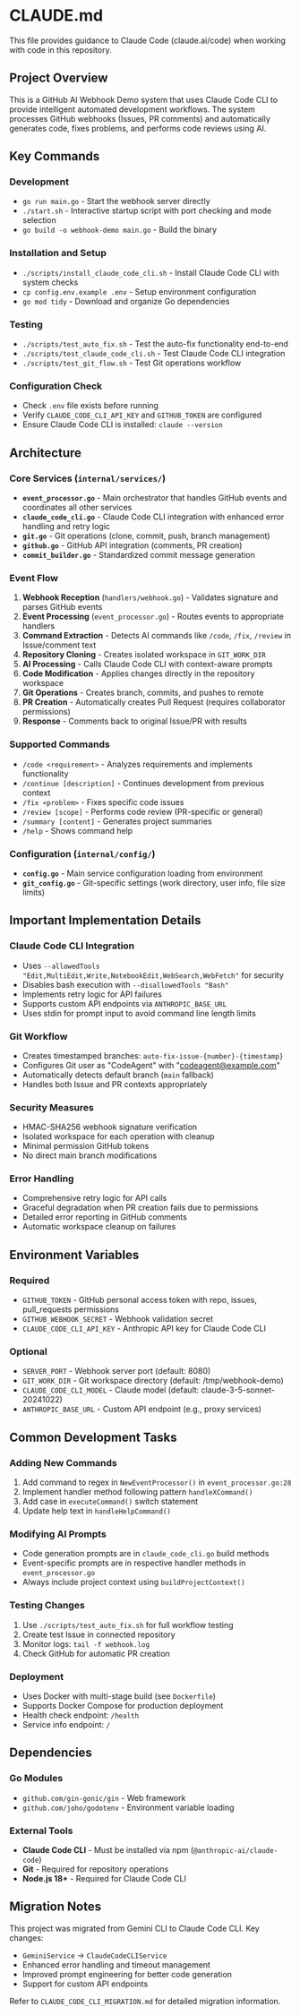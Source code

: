 # CLAUDE.md

This file provides guidance to Claude Code (claude.ai/code) when working with code in this repository.

## Project Overview

This is a GitHub AI Webhook Demo system that uses Claude Code CLI to provide intelligent automated development workflows. The system processes GitHub webhooks (Issues, PR comments) and automatically generates code, fixes problems, and performs code reviews using AI.

## Key Commands

### Development
- `go run main.go` - Start the webhook server directly
- `./start.sh` - Interactive startup script with port checking and mode selection
- `go build -o webhook-demo main.go` - Build the binary

### Installation and Setup
- `./scripts/install_claude_code_cli.sh` - Install Claude Code CLI with system checks
- `cp config.env.example .env` - Setup environment configuration
- `go mod tidy` - Download and organize Go dependencies

### Testing
- `./scripts/test_auto_fix.sh` - Test the auto-fix functionality end-to-end
- `./scripts/test_claude_code_cli.sh` - Test Claude Code CLI integration
- `./scripts/test_git_flow.sh` - Test Git operations workflow

### Configuration Check
- Check `.env` file exists before running
- Verify `CLAUDE_CODE_CLI_API_KEY` and `GITHUB_TOKEN` are configured
- Ensure Claude Code CLI is installed: `claude --version`

## Architecture

### Core Services (`internal/services/`)
- **`event_processor.go`** - Main orchestrator that handles GitHub events and coordinates all other services
- **`claude_code_cli.go`** - Claude Code CLI integration with enhanced error handling and retry logic
- **`git.go`** - Git operations (clone, commit, push, branch management)
- **`github.go`** - GitHub API integration (comments, PR creation)
- **`commit_builder.go`** - Standardized commit message generation

### Event Flow
1. **Webhook Reception** (`handlers/webhook.go`) - Validates signature and parses GitHub events
2. **Event Processing** (`event_processor.go`) - Routes events to appropriate handlers
3. **Command Extraction** - Detects AI commands like `/code`, `/fix`, `/review` in Issue/comment text
4. **Repository Cloning** - Creates isolated workspace in `GIT_WORK_DIR`
5. **AI Processing** - Calls Claude Code CLI with context-aware prompts
6. **Code Modification** - Applies changes directly in the repository workspace
7. **Git Operations** - Creates branch, commits, and pushes to remote
8. **PR Creation** - Automatically creates Pull Request (requires collaborator permissions)
9. **Response** - Comments back to original Issue/PR with results

### Supported Commands
- `/code <requirement>` - Analyzes requirements and implements functionality
- `/continue [description]` - Continues development from previous context
- `/fix <problem>` - Fixes specific code issues
- `/review [scope]` - Performs code review (PR-specific or general)
- `/summary [content]` - Generates project summaries
- `/help` - Shows command help

### Configuration (`internal/config/`)
- **`config.go`** - Main service configuration loading from environment
- **`git_config.go`** - Git-specific settings (work directory, user info, file size limits)

## Important Implementation Details

### Claude Code CLI Integration
- Uses `--allowedTools "Edit,MultiEdit,Write,NotebookEdit,WebSearch,WebFetch"` for security
- Disables bash execution with `--disallowedTools "Bash"`
- Implements retry logic for API failures
- Supports custom API endpoints via `ANTHROPIC_BASE_URL`
- Uses stdin for prompt input to avoid command line length limits

### Git Workflow
- Creates timestamped branches: `auto-fix-issue-{number}-{timestamp}`
- Configures Git user as "CodeAgent" with "codeagent@example.com"
- Automatically detects default branch (`main` fallback)
- Handles both Issue and PR contexts appropriately

### Security Measures
- HMAC-SHA256 webhook signature verification
- Isolated workspace for each operation with cleanup
- Minimal permission GitHub tokens
- No direct main branch modifications

### Error Handling
- Comprehensive retry logic for API calls
- Graceful degradation when PR creation fails due to permissions
- Detailed error reporting in GitHub comments
- Automatic workspace cleanup on failures

## Environment Variables

### Required
- `GITHUB_TOKEN` - GitHub personal access token with repo, issues, pull_requests permissions
- `GITHUB_WEBHOOK_SECRET` - Webhook validation secret
- `CLAUDE_CODE_CLI_API_KEY` - Anthropic API key for Claude Code CLI

### Optional
- `SERVER_PORT` - Webhook server port (default: 8080)
- `GIT_WORK_DIR` - Git workspace directory (default: /tmp/webhook-demo)
- `CLAUDE_CODE_CLI_MODEL` - Claude model (default: claude-3-5-sonnet-20241022)
- `ANTHROPIC_BASE_URL` - Custom API endpoint (e.g., proxy services)

## Common Development Tasks

### Adding New Commands
1. Add command to regex in `NewEventProcessor()` in `event_processor.go:28`
2. Implement handler method following pattern `handleXCommand()`
3. Add case in `executeCommand()` switch statement
4. Update help text in `handleHelpCommand()`

### Modifying AI Prompts
- Code generation prompts are in `claude_code_cli.go` build methods
- Event-specific prompts are in respective handler methods in `event_processor.go`
- Always include project context using `buildProjectContext()`

### Testing Changes
1. Use `./scripts/test_auto_fix.sh` for full workflow testing
2. Create test Issue in connected repository
3. Monitor logs: `tail -f webhook.log`
4. Check GitHub for automatic PR creation

### Deployment
- Uses Docker with multi-stage build (see `Dockerfile`)
- Supports Docker Compose for production deployment
- Health check endpoint: `/health`
- Service info endpoint: `/`

## Dependencies

### Go Modules
- `github.com/gin-gonic/gin` - Web framework
- `github.com/joho/godotenv` - Environment variable loading

### External Tools
- **Claude Code CLI** - Must be installed via npm (`@anthropic-ai/claude-code`)
- **Git** - Required for repository operations
- **Node.js 18+** - Required for Claude Code CLI

## Migration Notes

This project was migrated from Gemini CLI to Claude Code CLI. Key changes:
- `GeminiService` → `ClaudeCodeCLIService`
- Enhanced error handling and timeout management
- Improved prompt engineering for better code generation
- Support for custom API endpoints

Refer to `CLAUDE_CODE_CLI_MIGRATION.md` for detailed migration information.